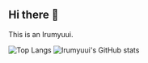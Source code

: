 ## Hi there 👋

This is an Irumyuui.

![Top Langs](https://github-readme-stats.vercel.app/api/top-langs/?username=Irumyuui)
![Irumyuui's GitHub stats](https://github-readme-stats.vercel.app/api?username=Irumyuui&show_icons=true&count_private=true&line_height=40)

<!--
**Irumyuui/Irumyuui** is a ✨ _special_ ✨ repository because its `README.md` (this file) appears on your GitHub profile.

Here are some ideas to get you started:

- 🔭 I’m currently working on ...
- 🌱 I’m currently learning ...
- 👯 I’m looking to collaborate on ...
- 🤔 I’m looking for help with ...
- 💬 Ask me about ...
- 📫 How to reach me: ...
- 😄 Pronouns: ...
- ⚡ Fun fact: ...
-->
